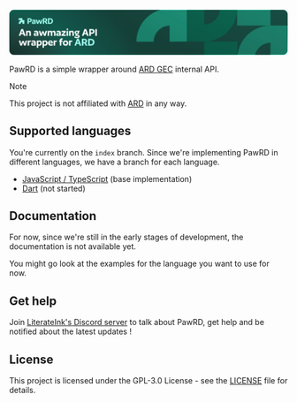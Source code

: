![PawRD Banner](.github/assets/banner.svg)

PawRD is a simple wrapper around [ARD GEC](https://www.ard.fr/produits-services/gamme-gec/) internal API.

> [!NOTE]
> This project is not affiliated with [ARD](https://www.ard.fr) in any way.

## Supported languages

You're currently on the `index` branch.
Since we're implementing PawRD in different languages, we have a branch for each language.

- [JavaScript / TypeScript](https://github.com/LiterateInk/PawRD/tree/js) (base implementation)
- [Dart](https://github.com/LiterateInk/PawRD/tree/dart) (not started)

## Documentation

For now, since we're still in the early stages of development, the documentation is not available yet.

You might go look at the examples for the language you want to use for now.

## Get help

Join [LiterateInk's Discord server](https://literate.ink/discord) to talk about PawRD, get help and be notified about the latest updates !

## License

This project is licensed under the GPL-3.0 License - see the [LICENSE](LICENSE) file for details.
